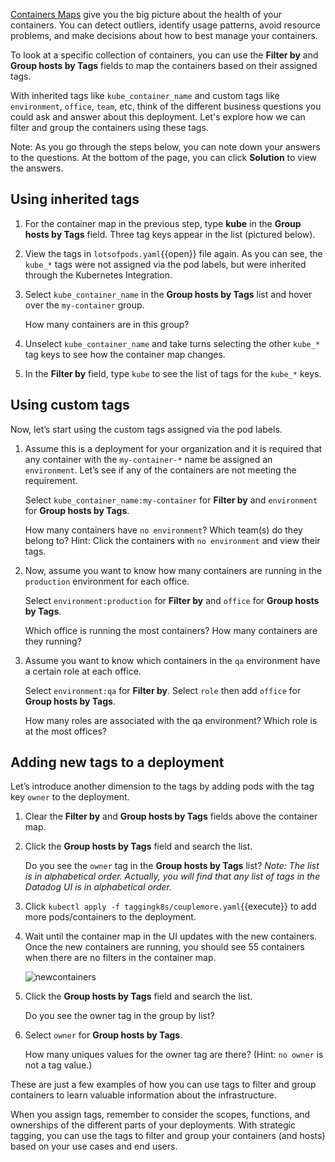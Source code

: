 <a href="https://docs.datadoghq.com/graphing/infrastructure/containermap/" target="_blank">Containers Maps</a> give you the big picture about the health of your containers. You can detect outliers, identify usage patterns, avoid resource problems, and make decisions about how to best manage your containers. 

To look at a specific collection of containers, you can use the **Filter by** and **Group hosts by Tags** fields to map the containers based on their assigned tags. 

With inherited tags like `kube_container_name` and custom tags like `environment`, `office`, `team`, etc, think of the different business questions you could ask and answer about this deployment. Let's explore how we can filter and group the containers using these tags.

Note: As you go through the steps below, you can note down your answers to the questions. At the bottom of the page, you can click **Solution** to view the answers.

## Using inherited tags
1. For the container map in the previous step, type **kube** in the **Group hosts by Tags** field. Three tag keys appear in the list (pictured below).

2. View the tags in `lotsofpods.yaml`{{open}} file again. As you can see, the `kube_*` tags were not assigned via the pod labels, but were inherited through the Kubernetes Integration. 

3. Select `kube_container_name` in the **Group hosts by Tags** list and hover over the `my-container` group. <p> How many containers are in this group?

4. Unselect `kube_container_name` and take turns selecting the other `kube_*` tag keys to see how the container map changes.

5. In the **Filter by** field, type `kube` to see the list of tags for the `kube_*` keys. 

## Using custom tags
Now, let’s start using the custom tags assigned via the pod labels. 
1. Assume this is a deployment for your organization and it is required that any container with the `my-container-*` name be assigned an `environment`. Let’s see if any of the containers are not meeting the requirement. <p> Select `kube_container_name:my-container` for **Filter by** and `environment` for **Group hosts by Tags**.<p> How many containers have `no environment`? Which team(s) do they belong to? Hint: Click the containers with `no environment` and view their tags. 

2. Now, assume you want to know how many containers are running in the `production` environment for each office. <p> Select `environment:production` for **Filter by** and `office` for **Group hosts by Tags**. <p> Which office is running the most containers? How many containers are they running?

3. Assume you want to know which containers in the `qa` environment have a certain role at each office. <p> Select `environment:qa` for **Filter by**. Select `role` then add `office` for **Group hosts by Tags**.  <p> How many roles are associated with the qa environment? Which role is at the most offices?


## Adding new tags to a deployment 
 
Let’s introduce another dimension to the tags by adding pods with the tag key `owner` to the deployment.

1. Clear the **Filter by** and **Group hosts by Tags** fields above the container map.

2. Click the **Group hosts by Tags** field and search the list. <p> Do you see the `owner` tag in the **Group hosts by Tags** list? *Note: The list is in alphabetical order. Actually, you will find that any list of tags in the Datadog UI is in alphabetical order.*

3. Click `kubectl apply -f taggingk8s/couplemore.yaml`{{execute}} to add more pods/containers to the deployment.

4. Wait until the container map in the UI updates with the new containers. Once the new containers are running, you should see 55 containers when there are no filters in the container map. <p>![newcontainers](taggingk8s/assets/new-containers-running.png)

5. Click the **Group hosts by Tags** field and search the list. <p> Do you see the owner tag in the group by list?

6. Select `owner` for **Group hosts by Tags**. <p>How many uniques values for the owner tag are there? (Hint: `no owner` is not a tag value.)

These are just a few examples of how you can use tags to filter and group containers to learn valuable information about the infrastructure.

 When you assign tags, remember to consider the scopes, functions, and ownerships of the different parts of your deployments. With strategic tagging, you can use the tags to filter and group your containers (and hosts) based on your use cases and end users.
